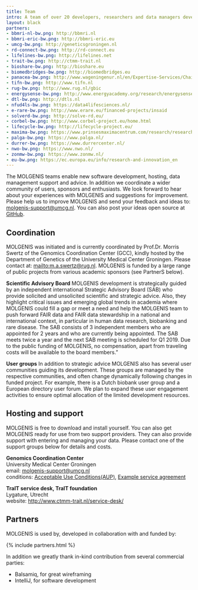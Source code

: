 ```yaml
---
title: Team
intro: A team of over 20 developers, researchers and data managers develops, supports and continuously improves the software. Furthermore we have a large community of international and national partners supporting the project.
layout: black
partners:
- bbmri-nl-bw.png: http://bbmri.nl
- bbmri-eric-bw.png: http://bbmri-eric.eu
- umcg-bw.png: http://geneticsgroningen.nl
- rd-connect-bw.png: http://rd-connect.eu
- lifelines-bw.png: http://lifelines.net
- trait-bw.png: http://ctmm-trait.nl
- bioshare-bw.png: http://bioshare.eu
- biomedbridges-bw.png: http://biomedbridges.eu
- panacea-bw.png: http://www.wageningenur.nl/en/Expertise-Services/Chair-groups/Plant-Sciences/Laboratory-of-Nematology/Projects/PANACEA.htm
- tifn-bw.png: http://www.tifn.nl
- rug-bw.png: http://www.rug.nl/gbic
- energysense-bw.png: http://www.energyacademy.org/research/energysense
- dtl-bw.png: http://dtls.nl
- nfud4ls-bw.png: https://data4lifesciences.nl/
- e-rare-bw.png: http://www.erare.eu/financed-projects/insaid
- solverd-bw.png: http://solve-rd.eu/
- corbel-bw.png: http://www.corbel-project.eu/home.html
- lifecycle-bw.png: http://lifecycle-project.eu/
- maxima-bw.png: https://www.prinsesmaximacentrum.com/research/research/our-research-groups/kemmeren-group/
- palga-bw.png: https://www.palga.nl/
- durrer-bw.png: https://www.durrercenter.nl/
- nwo-bw.png: https://www.nwo.nl/
- zonmw-bw.png: https://www.zonmw.nl/
- eu-bw.png: https://ec.europa.eu/info/research-and-innovation_en
---
```


The MOLGENIS teams enable new software development, hosting, data management support and advice. In addition we coordinate a wider community of users, sponsors and enthusiasts. We look forward to hear about your experiences with MOLGENIS and suggestions for improvement. Please help us to improve MOLGENIS and send your feedback and ideas to: molgenis-support@umcg.nl. You can also post your ideas open source at [GitHub](https://github.com/molgenis/molgenis/issues).

## Coordination
MOLGENIS was initiated and is currently coordinated by Prof.Dr. Morris Swertz of the Genomics Coordination Center (GCC), kindly hosted by the Department of Genetics of the University Medical Center Groningen. Please contact at: <a href="mailto:m.a.swertz@rug.nl">mailto:m.a.swertz@rug.nl</a>. MOLGENIS is funded by a large range of public projects from various academic sponsors (see PartnerS below).

**Scientific Advisory Board**
MOLGENIS development is strategically guided by an independent international Strategic Advisory Board (SAB) who provide solicited and unsolicited scientific and strategic advice. Also, they highlight critical issues and emerging global trends in academia where MOLGENIS could fill a gap or meet a need and help the MOLGENIS team to push forward FAIR data and FAIR data stewardship in a national and international context, in particular in human data research, biobanking and rare disease. The SAB consists of 3 independent members who are appointed for 2 years and who are currently being appointed. The SAB meets twice a year and the next SAB meeting is scheduled for Q1 2019. Due to the public funding of MOLGENIS, no compensation, apart from traveling costs will be available to the board members.”

**User groups**
In addition to strategic advice MOLGENIS also has several user communities guiding its development. These groups are managed by the respective communities, and often change dynamically following changes in funded project. For example, there is a Dutch biobank user group and a European directory user forum. We plan to expand these user engagement activities to ensure optimal allocation of the limited development resources.

## Hosting and support
MOLGENIS is free to download and install yourself. You can also get MOLGENIS ready for use from two support providers. They can also provide support with entering and managing your data. Please contact one of the support groups below for details and costs.

**Genomics Coordination Center**  
University Medical Center Groningen  
email: <molgenis-support@umcg.nl>  
conditions: [Acceptable Use Conditions(AUP)](/attachments/MOLGENIS_AUP.pdf), [Example service agreement](/attachments/MOLGENIS_DVO_annex4_20201120.pdf) 

**TraIT service desk, TraIT foundation**   
Lygature, Utrecht  
website: <http://www.ctmm-trait.nl/service-desk/>

## Partners

MOLGENIS is used by, developed in collaboration with and funded by:

{% include partners.html %}

In addition we greatly thank in-kind contribution from several commercial parties:
* Balsamiq, for great wireframing
* IntelliJ, for software development

